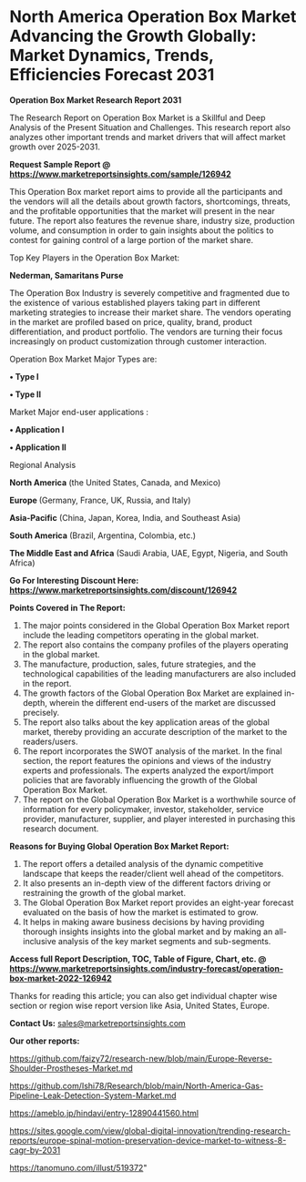 # North America Operation Box Market Advancing the Growth Globally: Market Dynamics, Trends, Efficiencies Forecast 2031

<strong>Operation Box Market Research Report 2031</strong>

The Research Report on Operation Box Market is a Skillful and Deep Analysis of the Present Situation and Challenges. This research report also analyzes other important trends and market drivers that will affect market growth over 2025-2031.

<strong>Request Sample Report @ <a href=https://www.marketreportsinsights.com/sample/126942>https://www.marketreportsinsights.com/sample/126942</a></strong>

This Operation Box market report aims to provide all the participants and the vendors will all the details about growth factors, shortcomings, threats, and the profitable opportunities that the market will present in the near future. The report also features the revenue share, industry size, production volume, and consumption in order to gain insights about the politics to contest for gaining control of a large portion of the market share.

Top Key Players in the Operation Box Market:

<strong>Nederman, Samaritans Purse</strong>

The Operation Box Industry is severely competitive and fragmented due to the existence of various established players taking part in different marketing strategies to increase their market share. The vendors operating in the market are profiled based on price, quality, brand, product differentiation, and product portfolio. The vendors are turning their focus increasingly on product customization through customer interaction.

Operation Box Market Major Types are:

<strong>• Type I

• Type II</strong>

Market Major end-user applications :

<strong>• Application I

• Application II</strong>

Regional Analysis

</u><strong><b>North America</b></strong> (the United States, Canada, and Mexico)

<strong><b>Europe </b></strong>(Germany, France, UK, Russia, and Italy)

<strong><b>Asia-Pacific</b></strong> (China, Japan, Korea, India, and Southeast Asia)

<strong><b>South America</b></strong> (Brazil, Argentina, Colombia, etc.)

<strong><b>The Middle East and Africa</b></strong> (Saudi Arabia, UAE, Egypt, Nigeria, and South Africa)

<strong>Go For Interesting Discount Here: <a href=https://www.marketreportsinsights.com/discount/126942>https://www.marketreportsinsights.com/discount/126942</a></strong>

<strong>Points Covered in The Report:</strong>
<ol>
  <li>The major points considered in the Global Operation Box Market report include the leading competitors operating in the global market.</li>
  <li>The report also contains the company profiles of the players operating in the global market.</li>
  <li>The manufacture, production, sales, future strategies, and the technological capabilities of the leading manufacturers are also included in the report.</li>
  <li>The growth factors of the Global Operation Box Market are explained in-depth, wherein the different end-users of the market are discussed precisely.</li>
  <li>The report also talks about the key application areas of the global market, thereby providing an accurate description of the market to the readers/users.</li>
  <li>The report incorporates the SWOT analysis of the market. In the final section, the report features the opinions and views of the industry experts and professionals. The experts analyzed the export/import policies that are favorably influencing the growth of the Global Operation Box Market.</li>
  <li>The report on the Global Operation Box Market is a worthwhile source of information for every policymaker, investor, stakeholder, service provider, manufacturer, supplier, and player interested in purchasing this research document.</li>
</ol>
<strong>Reasons for Buying Global Operation Box Market Report:</strong>

<ol>
  <li>The report offers a detailed analysis of the dynamic competitive landscape that keeps the reader/client well ahead of the competitors.</li>
  <li>It also presents an in-depth view of the different factors driving or restraining the growth of the global market.</li>
  <li>The Global Operation Box Market report provides an eight-year forecast evaluated on the basis of how the market is estimated to grow.</li>
  <li>It helps in making aware business decisions by having providing thorough insights insights into the global market and by making an all-inclusive analysis of the key market segments and sub-segments.</li>
</ol>
<strong>Access full Report Description, TOC, Table of Figure, Chart, etc. @ <a href=https://www.marketreportsinsights.com/industry-forecast/operation-box-market-2022-126942>https://www.marketreportsinsights.com/industry-forecast/operation-box-market-2022-126942</a></strong>


Thanks for reading this article; you can also get individual chapter wise section or region wise report version like Asia, United States, Europe.

<strong>Contact Us:</strong>
sales@marketreportsinsights.com

<strong>Our other reports:</strong>

<a href=https://github.com/faizy72/research-new/blob/main/Europe-Reverse-Shoulder-Prostheses-Market.md>https://github.com/faizy72/research-new/blob/main/Europe-Reverse-Shoulder-Prostheses-Market.md</a>

<a href=https://github.com/Ishi78/Research/blob/main/North-America-Gas-Pipeline-Leak-Detection-System-Market.md>https://github.com/Ishi78/Research/blob/main/North-America-Gas-Pipeline-Leak-Detection-System-Market.md</a>

<a href=https://ameblo.jp/hindavi/entry-12890441560.html>https://ameblo.jp/hindavi/entry-12890441560.html</a>

<a href=https://sites.google.com/view/global-digital-innovation/trending-research-reports/europe-spinal-motion-preservation-device-market-to-witness-8-cagr-by-2031>https://sites.google.com/view/global-digital-innovation/trending-research-reports/europe-spinal-motion-preservation-device-market-to-witness-8-cagr-by-2031</a>

<a href=https://tanomuno.com/illust/519372>https://tanomuno.com/illust/519372</a>"
